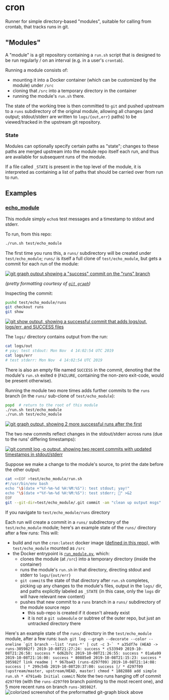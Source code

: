 # cron
Runner for simple directory-based "modules", suitable for calling from crontab, that tracks runs in git.

## "Modules"
A "module" is a git repository containing a `run.sh` script that is designed to be run regularly / on an interval (e.g. in a user's `crontab`).

Running a module consists of:
 - mounting it into a Docker container (which can be customized by the module) under `/src`
 - cloning that `/src` into a temporary directory in the container
 - running the module's `run.sh` there.
 
 The state of the working tree is then committed to `git` and pushed upstream to a `runs` subdirectory of the original module, allowing all changes (and output; stdout/stderr are written to `logs/{out,err}` paths) to be viewed/tracked in the upstream git repository. 

### State
Modules can optionally specify certain paths as "state"; changes to these paths are merged upstream into the module repo itself each run, and thus are available for subsequent runs of the module.

If a file called `_STATE` is present in the top level of the module, it is interpreted as containing a list of paths that should be carried over from run to run.

## Examples

### [echo_module](test/echo_module)
This module simply `echo`s test messages and a timestamp to stdout and stderr.

To run, from this repo:

```bash
./run.sh test/echo_module
```

The first time you runs this, a `runs/` subdirectory will be created under `test/echo_module`; `runs/` is itself a full clone of `test/echo_module`, but gets a commit for each run of the module:

[![git graph output showing a "success" commit on the "runs" branch](https://p199.p4.n0.cdn.getcloudapp.com/items/nOuW16mK/Screen+Shot+2019-11-04+at+9.04.01+AM.png?v=b7a880e17055821f3073be25781575d6)](https://gist.github.com/ryan-williams/79d5833e6fedba060ba5a385cc4e511f)

*(pretty formatting courtesy of [`git graph`](https://github.com/ryan-williams/git-helpers/blob/f45ab500ba3b0f195aca92e74716927a54d61931/graph/git-graph))*

Inspecting the commit:

```bash
pushd test/echo_module/runs
git checkout runs
git show
```

[![git show output, showing a successful commit that adds logs/out, logs/err, and SUCCESS files](https://p199.p4.n0.cdn.getcloudapp.com/items/jkuyO2En/Screen+Shot+2019-11-04+at+9.10.58+AM.png?v=72733b3b3f91d7653e27d874ac410334)](https://gist.github.com/24c6470083e894a7dcd5ca2f38139df8)

The `logs/` directory contains output from the run:

```bash
cat logs/out
# yay; test stdout: Mon Nov  4 14:02:54 UTC 2019
cat logs/err
# test stderr: Mon Nov  4 14:02:54 UTC 2019
```

There is also an empty file named `SUCCESS` in the commit, denoting that the module's `run.sh` exited `0` (`FAILURE`, containing the non-zero exit-code, would be present otherwise).

Running the module two more times adds further commits to the `runs` branch (in the `runs/` sub-clone of `test/echo_module`):

```bash
popd  # return to the root of this module
./run.sh test/echo_module
./run.sh test/echo_module
```
[![git graph output, showing 2 more successful runs after the first](https://p199.p4.n0.cdn.getcloudapp.com/items/7Kuxj4wO/Screen+Shot+2019-11-04+at+9.18.37+AM.png?v=790c8d5cd361abc92d75fc449b9698df)](https://gist.github.com/ryan-williams/8dcf3e4bec61d28d51d5336bb85d1200)

The two new commits reflect changes in the stdout/stderr across runs (due to the runs' differing timestamps):

[![git commit log -p output, showing two recent commits with updated timestamps in stdout/stderr](https://p199.p4.n0.cdn.getcloudapp.com/items/E0uPRGm8/Screen+Shot+2019-11-04+at+9.15.37+AM.png?v=75931988fce7449faa8968a2159a52f5)](https://gist.github.com/ryan-williams/42dfe6825d460705dea29e062722e491)

Suppose we make a change to the module's source, to print the date before the other output:

```bash
cat <<EOF >test/echo_module/run.sh
#!/usr/bin/env bash
echo "\$(date +"%Y-%m-%d %H:%M:%S"): test stdout; yay!"
echo "\$(date +"%Y-%m-%d %H:%M:%S"): test stderr; 🤷" >&2
EOF
git --git-dir=test/echo_module/.git commit -am "clean up output msgs"
```

If you navigate to `test/echo_module/runs` directory

Each run will create a commit in a `runs/` subdirectory of the `test/echo_module` module; here's an example state of the `runs/` directory after a few runs:
This will:
- build and run the `cron:latest` docker image ([defined in this repo](./Dockerfile)), with `test/echo_module` mounted as `/src`
- the Docker entrypoint is [`run_module.py`](./src/run_module.py), which:
  - clones the module (at `/src`) into a temporary directory (inside the container)
  - runs the module's `run.sh` in that directory, directing stdout and stderr to `logs/{out/err}`
  - `git commit`s the state of that directory after `run.sh` completes, picking up any changes to the module's files, output in the `logs/` dir, and paths explicitly labeled as `_STATE` (in this case, only the `logs` dir will have relevant new content)
  - pushes that new commit to a `runs` branch in a `runs/` subdirectory of the module source repo
    - this sub-repo is created if it doesn't already exist
    - it is not a `git submodule` or subtree of the outer repo, but just an untracked directory there
 
Here's an example state of the `runs/` directory in the `test/echo_module` module, after a few runs:
    ```bash
    git log --graph --decorate --color --oneline `git branch --list 'runs-*' | cut -c 3-`
    ```
    ```
    * a35df7e (HEAD -> runs-305982f) 2019-10-08T21:27:24: success
    * c533949 2019-10-08T21:26:58: success
    * 6d62b7c 2019-10-08T21:26:55: success
    * 01a6a99 2019-10-08T21:16:00: success
    * 80885e0 2019-10-08T21:15:23: success
    * 305982f link readme
    | * 967ba43 (runs-d297f09) 2019-10-08T21:14:08: success
    | * 299c54b 2019-10-08T20:37:00: success
    |/
    * d297f09 (upstream/master, upstream/HEAD, master) chmod
    * 1882888 add simple run.sh
    * 4791a4b Initial commit
    ```
    Note the two runs hanging off of commit `d297f09` (with the `runs-d297f09` branch pointing to the most recent one), and 5 more recent runs on branch `runs-305982f`.
    ![colorized screenshot of the preformatted git-graph block above](https://cl.ly/a07305701715/Screen%20Shot%202019-10-08%20at%205.57.28%20PM.png)
